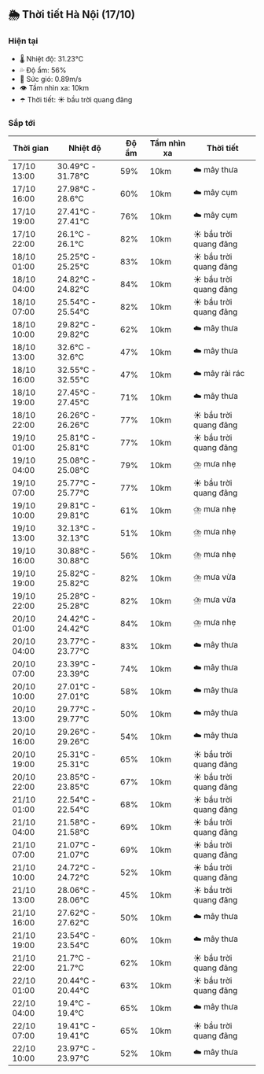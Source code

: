 ## 🌦️ Thời tiết Hà Nội (17/10)

### Hiện tại

- 🌡️ Nhiệt độ: 31.23℃
- 💦 Độ ẩm: 56%
- 💨 Sức gió: 0.89m/s
- 👁️ Tầm nhìn xa: 10km
- ☂️ Thời tiết: ☀️ bầu trời quang đãng

### Sắp tới

| Thời gian | Nhiệt độ | Độ ẩm | Tầm nhìn xa | Thời tiết |
| --- | --- | --- | --- | --- |
| 17/10 13:00 | 30.49℃ - 31.78℃ | 59% | 10km | ☁️ mây thưa |
| 17/10 16:00 | 27.98℃ - 28.6℃ | 60% | 10km | ☁️ mây cụm |
| 17/10 19:00 | 27.41℃ - 27.41℃ | 76% | 10km | ☁️ mây cụm |
| 17/10 22:00 | 26.1℃ - 26.1℃ | 82% | 10km | ☀️ bầu trời quang đãng |
| 18/10 01:00 | 25.25℃ - 25.25℃ | 83% | 10km | ☀️ bầu trời quang đãng |
| 18/10 04:00 | 24.82℃ - 24.82℃ | 84% | 10km | ☀️ bầu trời quang đãng |
| 18/10 07:00 | 25.54℃ - 25.54℃ | 82% | 10km | ☀️ bầu trời quang đãng |
| 18/10 10:00 | 29.82℃ - 29.82℃ | 62% | 10km | ☁️ mây thưa |
| 18/10 13:00 | 32.6℃ - 32.6℃ | 47% | 10km | ☁️ mây thưa |
| 18/10 16:00 | 32.55℃ - 32.55℃ | 47% | 10km | ☁️ mây rải rác |
| 18/10 19:00 | 27.45℃ - 27.45℃ | 71% | 10km | ☁️ mây thưa |
| 18/10 22:00 | 26.26℃ - 26.26℃ | 77% | 10km | ☀️ bầu trời quang đãng |
| 19/10 01:00 | 25.81℃ - 25.81℃ | 77% | 10km | ☀️ bầu trời quang đãng |
| 19/10 04:00 | 25.08℃ - 25.08℃ | 79% | 10km | ⛈️ mưa nhẹ |
| 19/10 07:00 | 25.77℃ - 25.77℃ | 77% | 10km | ☀️ bầu trời quang đãng |
| 19/10 10:00 | 29.81℃ - 29.81℃ | 61% | 10km | ⛈️ mưa nhẹ |
| 19/10 13:00 | 32.13℃ - 32.13℃ | 51% | 10km | ⛈️ mưa nhẹ |
| 19/10 16:00 | 30.88℃ - 30.88℃ | 56% | 10km | ⛈️ mưa nhẹ |
| 19/10 19:00 | 25.82℃ - 25.82℃ | 82% | 10km | ⛈️ mưa vừa |
| 19/10 22:00 | 25.28℃ - 25.28℃ | 82% | 10km | ⛈️ mưa vừa |
| 20/10 01:00 | 24.42℃ - 24.42℃ | 84% | 10km | ⛈️ mưa nhẹ |
| 20/10 04:00 | 23.77℃ - 23.77℃ | 83% | 10km | ☁️ mây thưa |
| 20/10 07:00 | 23.39℃ - 23.39℃ | 74% | 10km | ☁️ mây thưa |
| 20/10 10:00 | 27.01℃ - 27.01℃ | 58% | 10km | ☁️ mây thưa |
| 20/10 13:00 | 29.77℃ - 29.77℃ | 50% | 10km | ☁️ mây thưa |
| 20/10 16:00 | 29.26℃ - 29.26℃ | 54% | 10km | ☁️ mây thưa |
| 20/10 19:00 | 25.31℃ - 25.31℃ | 65% | 10km | ☀️ bầu trời quang đãng |
| 20/10 22:00 | 23.85℃ - 23.85℃ | 67% | 10km | ☀️ bầu trời quang đãng |
| 21/10 01:00 | 22.54℃ - 22.54℃ | 68% | 10km | ☀️ bầu trời quang đãng |
| 21/10 04:00 | 21.58℃ - 21.58℃ | 69% | 10km | ☀️ bầu trời quang đãng |
| 21/10 07:00 | 21.07℃ - 21.07℃ | 69% | 10km | ☀️ bầu trời quang đãng |
| 21/10 10:00 | 24.72℃ - 24.72℃ | 52% | 10km | ☀️ bầu trời quang đãng |
| 21/10 13:00 | 28.06℃ - 28.06℃ | 45% | 10km | ☀️ bầu trời quang đãng |
| 21/10 16:00 | 27.62℃ - 27.62℃ | 50% | 10km | ☁️ mây thưa |
| 21/10 19:00 | 23.54℃ - 23.54℃ | 60% | 10km | ☁️ mây thưa |
| 21/10 22:00 | 21.7℃ - 21.7℃ | 62% | 10km | ☀️ bầu trời quang đãng |
| 22/10 01:00 | 20.44℃ - 20.44℃ | 63% | 10km | ☀️ bầu trời quang đãng |
| 22/10 04:00 | 19.4℃ - 19.4℃ | 65% | 10km | ☁️ mây thưa |
| 22/10 07:00 | 19.41℃ - 19.41℃ | 65% | 10km | ☀️ bầu trời quang đãng |
| 22/10 10:00 | 23.97℃ - 23.97℃ | 52% | 10km | ☁️ mây thưa |
